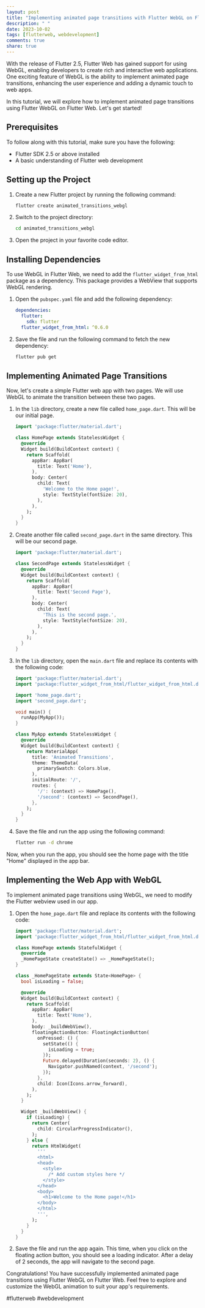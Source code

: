 ```yaml
---
layout: post
title: "Implementing animated page transitions with Flutter WebGL on Flutter Web"
description: " "
date: 2023-10-02
tags: [flutterweb, webdevelopment]
comments: true
share: true
---
```


With the release of Flutter 2.5, Flutter Web has gained support for using WebGL, enabling developers to create rich and interactive web applications. One exciting feature of WebGL is the ability to implement animated page transitions, enhancing the user experience and adding a dynamic touch to web apps.

In this tutorial, we will explore how to implement animated page transitions using Flutter WebGL on Flutter Web. Let's get started!

## Prerequisites

To follow along with this tutorial, make sure you have the following:

- Flutter SDK 2.5 or above installed
- A basic understanding of Flutter web development

## Setting up the Project

1. Create a new Flutter project by running the following command:

   ```bash
   flutter create animated_transitions_webgl
   ```

2. Switch to the project directory:

   ```bash
   cd animated_transitions_webgl
   ```

3. Open the project in your favorite code editor.

## Installing Dependencies

To use WebGL in Flutter Web, we need to add the `flutter_widget_from_html` package as a dependency. This package provides a WebView that supports WebGL rendering.

1. Open the `pubspec.yaml` file and add the following dependency:

   ```yaml
   dependencies:
     flutter:
       sdk: flutter
     flutter_widget_from_html: ^0.6.0
   ```

2. Save the file and run the following command to fetch the new dependency:

   ```bash
   flutter pub get
   ```

## Implementing Animated Page Transitions

Now, let's create a simple Flutter web app with two pages. We will use WebGL to animate the transition between these two pages.

1. In the `lib` directory, create a new file called `home_page.dart`. This will be our initial page.

   ```dart
   import 'package:flutter/material.dart';

   class HomePage extends StatelessWidget {
     @override
     Widget build(BuildContext context) {
       return Scaffold(
         appBar: AppBar(
           title: Text('Home'),
         ),
         body: Center(
           child: Text(
             'Welcome to the Home page!',
             style: TextStyle(fontSize: 20),
           ),
         ),
       );
     }
   }
   ```

2. Create another file called `second_page.dart` in the same directory. This will be our second page.

   ```dart
   import 'package:flutter/material.dart';

   class SecondPage extends StatelessWidget {
     @override
     Widget build(BuildContext context) {
       return Scaffold(
         appBar: AppBar(
           title: Text('Second Page'),
         ),
         body: Center(
           child: Text(
             'This is the second page.',
             style: TextStyle(fontSize: 20),
           ),
         ),
       );
     }
   }
   ```

3. In the `lib` directory, open the `main.dart` file and replace its contents with the following code:

   ```dart
   import 'package:flutter/material.dart';
   import 'package:flutter_widget_from_html/flutter_widget_from_html.dart';

   import 'home_page.dart';
   import 'second_page.dart';

   void main() {
     runApp(MyApp());
   }

   class MyApp extends StatelessWidget {
     @override
     Widget build(BuildContext context) {
       return MaterialApp(
         title: 'Animated Transitions',
         theme: ThemeData(
           primarySwatch: Colors.blue,
         ),
         initialRoute: '/',
         routes: {
           '/': (context) => HomePage(),
           '/second': (context) => SecondPage(),
         },
       );
     }
   }
   ```

4. Save the file and run the app using the following command:

   ```bash
   flutter run -d chrome
   ```

Now, when you run the app, you should see the home page with the title "Home" displayed in the app bar.

## Implementing the Web App with WebGL

To implement animated page transitions using WebGL, we need to modify the Flutter webview used in our app.

1. Open the `home_page.dart` file and replace its contents with the following code:

   ```dart
   import 'package:flutter/material.dart';
   import 'package:flutter_widget_from_html/flutter_widget_from_html.dart';

   class HomePage extends StatefulWidget {
     @override
     _HomePageState createState() => _HomePageState();
   }

   class _HomePageState extends State<HomePage> {
     bool isLoading = false;

     @override
     Widget build(BuildContext context) {
       return Scaffold(
         appBar: AppBar(
           title: Text('Home'),
         ),
         body: _buildWebView(),
         floatingActionButton: FloatingActionButton(
           onPressed: () {
             setState(() {
               isLoading = true;
             });
             Future.delayed(Duration(seconds: 2), () {
               Navigator.pushNamed(context, '/second');
             });
           },
           child: Icon(Icons.arrow_forward),
         ),
       );
     }

     Widget _buildWebView() {
       if (isLoading) {
         return Center(
           child: CircularProgressIndicator(),
         );
       } else {
         return HtmlWidget(
           '''
           <html>
           <head>
             <style>
               /* Add custom styles here */
             </style>
           </head>
           <body>
             <h1>Welcome to the Home page!</h1>
           </body>
           </html>
           ''',
         );
       }
     }
   }
   ```

2. Save the file and run the app again. This time, when you click on the floating action button, you should see a loading indicator. After a delay of 2 seconds, the app will navigate to the second page.

Congratulations! You have successfully implemented animated page transitions using Flutter WebGL on Flutter Web. Feel free to explore and customize the WebGL animation to suit your app's requirements.

#flutterweb #webdevelopment